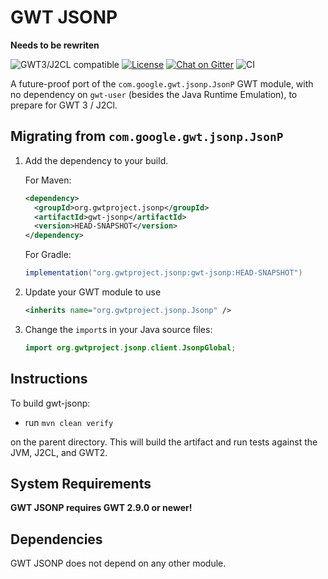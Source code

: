 # GWT JSONP


**Needs to be rewriten**

![GWT3/J2CL compatible](https://img.shields.io/badge/GWT3/J2CL-compatible-brightgreen.svg)  [![License](https://img.shields.io/:license-apache-blue.svg)](http://www.apache.org/licenses/LICENSE-2.0.html) [![Chat on Gitter](https://badges.gitter.im/hal/elemento.svg)](https://gitter.im/gwtproject/gwt-modules) ![CI](https://github.com/gwtproject/gwt-jsonp/workflows/CI/badge.svg)

A future-proof port of the `com.google.gwt.jsonp.JsonP` GWT module, with no dependency on `gwt-user` (besides the Java Runtime Emulation), to prepare for GWT 3 / J2Cl.

##  Migrating from `com.google.gwt.jsonp.JsonP`

1. Add the dependency to your build.

   For Maven:

   ```xml
   <dependency>
     <groupId>org.gwtproject.jsonp</groupId>
     <artifactId>gwt-jsonp</artifactId>
     <version>HEAD-SNAPSHOT</version>
   </dependency>
   ```

   For Gradle:

   ```gradle
   implementation("org.gwtproject.jsonp:gwt-jsonp:HEAD-SNAPSHOT")
   ```

2. Update your GWT module to use

   ```xml
   <inherits name="org.gwtproject.jsonp.Jsonp" />
   ```

3. Change the `import`s in your Java source files:

   ```java
   import org.gwtproject.jsonp.client.JsonpGlobal;
   ```

## Instructions

To build gwt-jsonp:

* run `mvn clean verify`

on the parent directory. This will build the artifact and run tests against the JVM, J2CL, and GWT2.

## System Requirements

**GWT JSONP requires GWT 2.9.0 or newer!**

## Dependencies

GWT JSONP does not depend on any other module.
